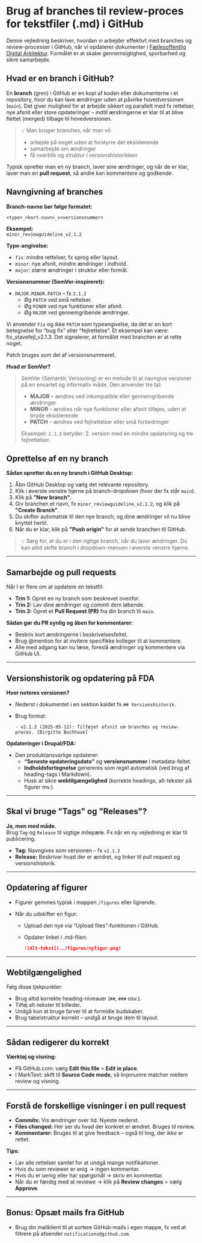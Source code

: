 

# Brug af branches til review-proces for tekstfiler (.md) i GitHub

Denne vejledning beskriver, hvordan vi arbejder effektivt med branches og review-processer i GitHub, når vi opdaterer dokumenter i [Fællesoffentlig Digital Arkitektur](https://github.com/Faellesoffentlig-Digital-Arkitektur). Formålet er at skabe gennemsigtighed, sporbarhed og sikre samarbejde.

## Hvad er en branch i GitHub?

En **branch** (gren) i GitHub er en kopi af koden eller dokumenterne i et repository, hvor du kan lave ændringer uden at påvirke hovedversionen (`main`). Det giver mulighed for at arbejde sikkert og parallelt med fx rettelser, nye afsnit eller store opdateringer – indtil ændringerne er klar til at blive flettet (merged) tilbage til hovedversionen.

> 💡 Man bruger branches, når man vil:
> 
> - arbejde på noget uden at forstyrre det eksisterende
> - samarbejde om ændringer
> - få overblik og struktur i versionshistorikken

Typisk opretter man en ny branch, laver sine ændringer, og når de er klar, laver man en **pull request**, så andre kan kommentere og godkende.

## Navngivning af branches

**Branch-navne bør følge formatet:**

```
<type>_<kort-navn>_v<versionsnummer>
```

**Eksempel:**  
`minor_reviewguideline_v2.1.2`

**Type-angivelse:**

- `fix`: mindre rettelser, fx sprog eller layout.
- `minor`: nye afsnit, mindre ændringer i indhold.
- `major`: større ændringer i struktur eller formål.

**Versionsnummer (SemVer-inspireret):**

- `MAJOR.MINOR.PATCH` – fx `2.1.2`
  - Øg `PATCH` ved små rettelser.
  - Øg `MINOR` ved nye funktioner eller afsnit.
  - Øg `MAJOR` ved gennemgribende ændringer.

Vi anvender `Fix` og ikke `PATCH` som typeangivelse, da det er en kort betegnelse for “bug fix” eller “fejlrettelse”. Et eksempel kan være: fix_stavefejl_v2.1.3. Det signalerer, at formålet med branchen er at rette noget.

Patch bruges som del af versionsnummeret.

**Hvad er SemVer?**

> SemVer (Semantic Versioning) er en metode til at navngive versioner på en ensartet og informativ måde. Den anvender tre tal:
> 
> - **MAJOR** – ændres ved inkompatible eller gennemgribende ændringer
> - **MINOR** – ændres når nye funktioner eller afsnit tilføjes, uden at bryde eksisterende
> - **PATCH** – ændres ved fejlrettelser eller små forbedringer
> 
> Eksempel: `2.1.3` betyder: 2. version med én mindre opdatering og tre fejlrettelser.

## Oprettelse af en ny branch

**Sådan opretter du en ny branch i GitHub Desktop:**

1. Åbn GitHub Desktop og vælg det relevante repository.
2. Klik i øverste venstre hjørne på branch-dropdown (hvor der fx står `main`).
3. Klik på **"New branch"**.
4. Giv branchen et navn, fx `minor_reviewguideline_v2.1.2`, og klik på **"Create Branch"**.
5. Du skifter automatisk til den nye branch, og dine ændringer vil nu blive knyttet hertil.
6. Når du er klar, klik på **"Push origin"** for at sende branchen til GitHub.

> 💡 Sørg for, at du er i den rigtige branch, når du laver ændringer. Du kan altid skifte branch i dropdown-menuen i øverste venstre hjørne.

---

## Samarbejde og pull requests

Når I er flere om at opdatere en tekstfil:

- **Trin 1:** Opret en ny branch som beskrevet ovenfor.
- **Trin 2:** Lav dine ændringer og commit dem løbende.
- **Trin 3:** Opret et **Pull Request (PR)** fra din branch til `main`.

**Sådan gør du PR synlig og åben for kommentarer:**

- Beskriv kort ændringerne i beskrivelsesfeltet.
- Brug @mention for at invitere specifikke kolleger til at kommentere.
- Alle med adgang kan nu læse, foreslå ændringer og kommentere via GitHub UI.

---

## Versionshistorik og opdatering på FDA

**Hvor noteres versionen?**

- Nederst i dokumentet i en sektion kaldet fx `## Versionshistorik`.

- Brug format:
  
  ```
  - v2.1.2 (2025-05-12): Tilføjet afsnit om branches og review-proces. [Birgitte Buchhave]
  ```

**Opdateringer i Drupal/FDA:**

- Den produktansvarlige opdaterer:
  - **“Seneste opdateringsdato”** og **versionsnummer** i metadata-feltet.
  - **Indholdsfortegnelse** genereres som regel automatisk (ved brug af heading-tags i Markdown).
  - Husk at sikre **webtilgængelighed** (korrekte headings, alt-tekster på figurer mv.).

---

## Skal vi bruge "Tags" og "Releases"?

**Ja, men med måde.**  
Brug `Tag` og `Release` til vigtige milepæle. Fx når en ny vejledning er klar til publicering.

- **Tag:** Navngives som versionen – fx `v2.1.2`
- **Release:** Beskriver hvad der er ændret, og linker til pull request og versionshistorik.

---

## Opdatering af figurer

- Figurer gemmes typisk i mappen `/figures` eller lignende.

- Når du udskifter en figur:
  
  - Upload den nye via “Upload files”-funktionen i GitHub.
  
  - Opdater linket i .md-filen:
    
    ```md
    ![Alt-tekst](../figures/nyfigur.png)
    ```

---

## Webtilgængelighed

Følg disse tjekpunkter:

- Brug altid korrekte heading-niveauer (`##`, `###` osv.).
- Tilføj alt-tekster til billeder.
- Undgå kun at bruge farver til at formidle budskaber.
- Brug tabelstruktur korrekt – undgå at bruge dem til layout.

---

## Sådan redigerer du korrekt

**Værktøj og visning:**

- På GitHub.com: vælg **Edit this file** > **Edit in place**.
- I MarkText: skift til **Source Code mode**, så linjenumre matcher mellem review og visning.

---

## Forstå de forskellige visninger i en pull request

- **Commits:** Vis ændringer over tid. Nyeste nederst.
- **Files changed:** Her ser du hvad der konkret er ændret. Bruges til review.
- **Kommentarer:** Bruges til at give feedback – også til ting, der *ikke* er rettet.

**Tips:**

- Lav alle rettelser samlet for at undgå mange notifikationer.
- Hvis du som reviewer er enig → ingen kommentar.
- Hvis du er uenig eller har spørgsmål → skriv en kommentar.
- Når du er færdig med at reviewe → klik på **Review changes** > vælg **Approve**.

---

## Bonus: Opsæt mails fra GitHub

- Brug din mailklient til at sortere GitHub-mails i egen mappe, fx ved at filtrere på afsender `notifications@github.com`.
